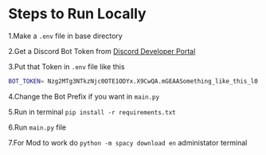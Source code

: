 # Steps to Run Locally

1.Make a `.env` file in base directory

2.Get a Discord Bot Token from [Discord Developer Portal](https://discord.com/developers/applications/)

3.Put that Token in `.env` file like this

```bash
BOT_TOKEN= Nzg2MTg3NTkzNjc0OTE1ODYx.X9CwQA.mGEAASomething_like_this_l0
```

4.Change the Bot Prefix if you want in `main.py`

5.Run in terminal `pip install -r requirements.txt`

6.Run `main.py` file

7.For Mod to work do `python -m spacy download en`  administator terminal
